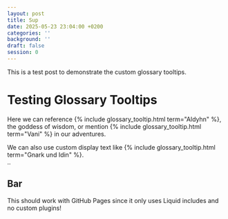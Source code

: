 ```yaml
---
layout: post
title: Sup
date: 2025-05-23 23:04:00 +0200
categories: ''
background: ''
draft: false
session: 0
---
```


This is a test post to demonstrate the custom glossary tooltips.

# Testing Glossary Tooltips

Here we can reference {% include glossary_tooltip.html term="Aldyhn" %}, the goddess of wisdom, or mention {% include glossary_tooltip.html term="Vani" %} in our adventures.

We can also use custom display text like {% include glossary_tooltip.html term="Gnark und Idin" %}.<br><a class="jekyll-glossary-source-link" href="/glossary/?search=Gnark+und+Idin" target="_blank"></a></span></span>..

## Bar

This should work with GitHub Pages since it only uses Liquid includes and no custom plugins!

